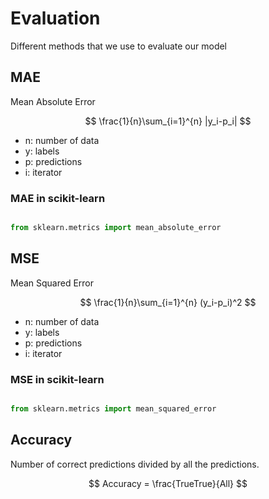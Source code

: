 # Evaluation

Different methods that we use to evaluate our model

## MAE

Mean Absolute Error

$$ \frac{1}{n}\sum_{i=1}^{n} |y_i-p_i| $$

* n: number of data
* y: labels
* p: predictions
* i: iterator

### MAE in scikit-learn

```python

from sklearn.metrics import mean_absolute_error

```

## MSE

Mean Squared Error

$$ \frac{1}{n}\sum_{i=1}^{n} (y_i-p_i)^2 $$

* n: number of data
* y: labels
* p: predictions
* i: iterator

### MSE in scikit-learn

```python

from sklearn.metrics import mean_squared_error

```

## Accuracy

Number of correct predictions divided by all the predictions.

$$ Accuracy = \frac{TrueTrue}{All} $$
